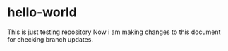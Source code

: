 # hello-world
This is just testing repository
Now i am making changes to this document for checking branch updates.

